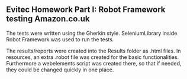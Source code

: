 ## Evitec Homework Part I: Robot Framework testing Amazon.co.uk
The tests were written using the Gherkin style. SeleniumLibrary inside Robot Framework was used to run the tests.

The results/reports were created into the Results folder as .html files. In resources, an extra .robot file was created for the basic functionalities. Furthermore a webelements script was created there, so that if needed, they could be changed quickly in one place.
